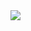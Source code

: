 
<!---
N0ViP/N0ViP is a ✨ special ✨ repository because its `README.md` (this file) appears on your GitHub profile.
You can click the Preview link to take a look at your changes.
--->


<img src="https://github-readme-stats.vercel.app/api?username=N0ViP&show_icons=true&theme=react&bg_color=0d1117&rank_icon=github&custom_title=n0vip%27s+Github+Stats&hide_border=true" />
